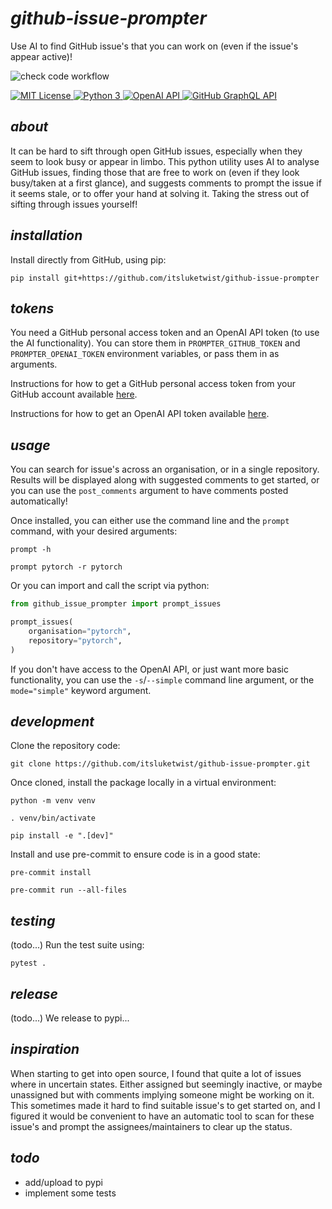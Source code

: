 # *github-issue-prompter*

Use AI to find GitHub issue's that you can work on (even if the issue's appear active)!

![check code workflow](https://github.com/itsluketwist/github-issue-prompter/actions/workflows/check.yaml/badge.svg)

<div>
    <!-- badges from : https://shields.io/ -->
    <!-- logos available : https://simpleicons.org/ -->
    <a href="https://opensource.org/licenses/MIT">
        <img alt="MIT License" src="https://img.shields.io/badge/Licence-MIT-C10606?style=for-the-badge&logo=docs&logoColor=white" />
    </a>
    <a href="https://www.python.org/">
        <img alt="Python 3" src="https://img.shields.io/badge/Python_3-37709F?style=for-the-badge&logo=python&logoColor=white" />
    </a>
    <a href="https://openai.com/blog/openai-api">
        <img alt="OpenAI API" src="https://img.shields.io/badge/OpenAI_API-412991?style=for-the-badge&logo=openai&logoColor=white" />
    </a>
    <a href="https://docs.github.com/en/graphql">
        <img alt="GitHub GraphQL API" src="https://img.shields.io/badge/GitHub_GraphQL_API-181717?style=for-the-badge&logo=github&logoColor=white" />
    </a>
</div>

## *about*

It can be hard to sift through open GitHub issues, especially when they seem to look busy or appear in limbo. 
This python utility uses AI to analyse GitHub issues, finding those that are free to work on (even if they 
look busy/taken at a first glance), and suggests comments to prompt the issue if it seems stale, or to offer 
your hand at solving it. Taking the stress out of sifting through issues yourself!

## *installation*

Install directly from GitHub, using pip:

```shell
pip install git+https://github.com/itsluketwist/github-issue-prompter
```

## *tokens*

You need a GitHub personal access token and an OpenAI API token (to use the AI functionality).
You can store them in `PROMPTER_GITHUB_TOKEN` and `PROMPTER_OPENAI_TOKEN` environment variables,
or pass them in as arguments.

Instructions for how to get a GitHub personal access token from your GitHub account available 
[here](https://docs.github.com/en/enterprise-server@3.6/authentication/keeping-your-account-and-data-secure/managing-your-personal-access-tokens).

Instructions for how to get an OpenAI API token available 
[here](https://platform.openai.com/docs/quickstart/step-2-setup-your-api-key).


## *usage*

You can search for issue's across an organisation, or in a single repository. 
Results will be displayed along with suggested comments to get started, or you can use the `post_comments` 
argument to have comments posted automatically!

Once installed, you can either use the command line and the `prompt` command, with your desired arguments:

```shell
prompt -h

prompt pytorch -r pytorch
```

Or you can import and call the script via python:

```python
from github_issue_prompter import prompt_issues

prompt_issues(
    organisation="pytorch",
    repository="pytorch",
)
```

If you don't have access to the OpenAI API, or just want more basic functionality, you can use the `-s`/`--simple`
command line argument, or the `mode="simple"` keyword argument.

## *development*

Clone the repository code:

```shell
git clone https://github.com/itsluketwist/github-issue-prompter.git
```

Once cloned, install the package locally in a virtual environment:

```shell
python -m venv venv

. venv/bin/activate

pip install -e ".[dev]"
```

Install and use pre-commit to ensure code is in a good state:

```shell
pre-commit install

pre-commit run --all-files
```


## *testing*

(todo...) Run the test suite using:

```shell
pytest .
```


## *release*

(todo...) We release to pypi...


## *inspiration*

When starting to get into open source, I found that quite a lot of issues where in uncertain states. 
Either assigned but seemingly inactive, or maybe unassigned but with comments implying someone might be working on it. 
This sometimes made it hard to find suitable issue's to get started on, and I figured it would be convenient to have 
an automatic tool to scan for these issue's and prompt the assignees/maintainers to clear up the status.

## *todo*

- add/upload to pypi
- implement some tests
